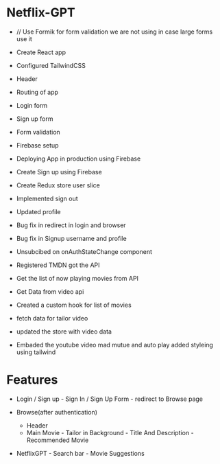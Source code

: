
# Netflix-GPT

- // Use Formik for form validation we are not using in case large forms use it

- Create React app
- Configured TailwindCSS
- Header
- Routing of app
- Login form
- Sign up form
- Form validation
- Firebase setup
- Deploying App in production using Firebase
- Create Sign up using Firebase 
- Create Redux store user slice
- Implemented sign out
- Updated profile
- Bug fix in redirect in login and browser
- Bug fix in Signup username and profile
- Unsubcibed on onAuthStateChange component
- Registered TMDN got the API
- Get the list of now playing movies from API
- Get Data from video api
- Created a custom hook for list of movies
- fetch data for tailor video
- updated the store with video data
- Embaded the youtube video mad mutue and auto play added styleing using tailwind

# Features


- Login / Sign up
       - Sign In / Sign Up Form
       - redirect to Browse page


- Browse(after authentication)
    - Header
    - Main Movie 
          - Tailor in Background
          - Title And Description
          - Recommended Movie

- NetflixGPT 
          - Search bar
          - Movie Suggestions
